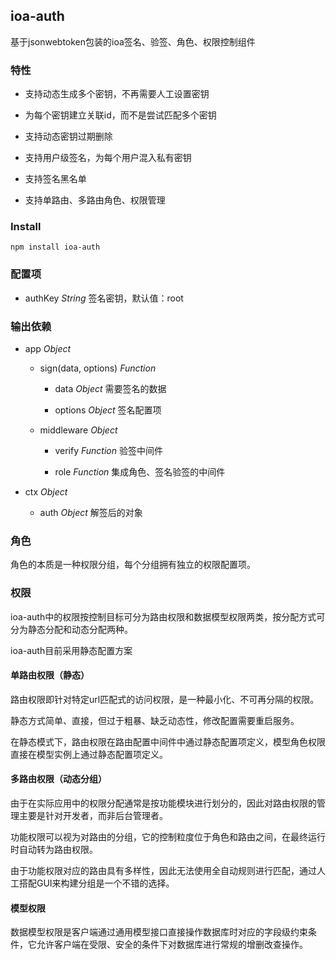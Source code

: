 ## ioa-auth

基于jsonwebtoken包装的ioa签名、验签、角色、权限控制组件

### 特性

* 支持动态生成多个密钥，不再需要人工设置密钥

* 为每个密钥建立关联id，而不是尝试匹配多个密钥

* 支持动态密钥过期删除

* 支持用户级签名，为每个用户混入私有密钥

* 支持签名黑名单

* 支持单路由、多路由角色、权限管理


### Install

```
npm install ioa-auth
```

### 配置项

* authKey *String* 签名密钥，默认值：root


### 输出依赖

* app *Object* 

   * sign(data, options) *Function* 

      * data *Object* 需要签名的数据

      * options *Object* 签名配置项

   * middleware *Object* 

      * verify *Function* 验签中间件

      * role *Function* 集成角色、签名验签的中间件
      
* ctx *Object* 

   * auth *Object* 解签后的对象


### 角色

角色的本质是一种权限分组，每个分组拥有独立的权限配置项。

### 权限

ioa-auth中的权限按控制目标可分为路由权限和数据模型权限两类，按分配方式可分为静态分配和动态分配两种。

ioa-auth目前采用静态配置方案

#### 单路由权限（静态）

路由权限即针对特定url匹配式的访问权限，是一种最小化、不可再分隔的权限。

静态方式简单、直接，但过于粗暴、缺乏动态性，修改配置需要重启服务。

在静态模式下，路由权限在路由配置中间件中通过静态配置项定义，模型角色权限直接在模型实例上通过静态配置项定义。

#### 多路由权限（动态分组）

由于在实际应用中的权限分配通常是按功能模块进行划分的，因此对路由权限的管理主要是针对开发者，而非后台管理者。

功能权限可以视为对路由的分组，它的控制粒度位于角色和路由之间，在最终运行时自动转为路由权限。

由于功能权限对应的路由具有多样性，因此无法使用全自动规则进行匹配，通过人工搭配GUI来构建分组是一个不错的选择。


#### 模型权限

数据模型权限是客户端通过通用模型接口直接操作数据库时对应的字段级约束条件，它允许客户端在受限、安全的条件下对数据库进行常规的增删改查操作。
